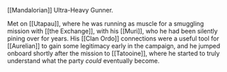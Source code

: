 [[Mandalorian]] Ultra-Heavy Gunner.

Met on [[Utapau]], where he was running as muscle for a smuggling mission with [[the Exchange]], with his [[Muri]], who he had been silently pining over for years. His [[Clan Ordo]] connections were a useful tool for [[Aurelian]] to gain some legitimacy early in the campaign, and he jumped onboard shortly after the mission to [[Tatooine]], where he started to truly understand what the party *could* eventually become.
